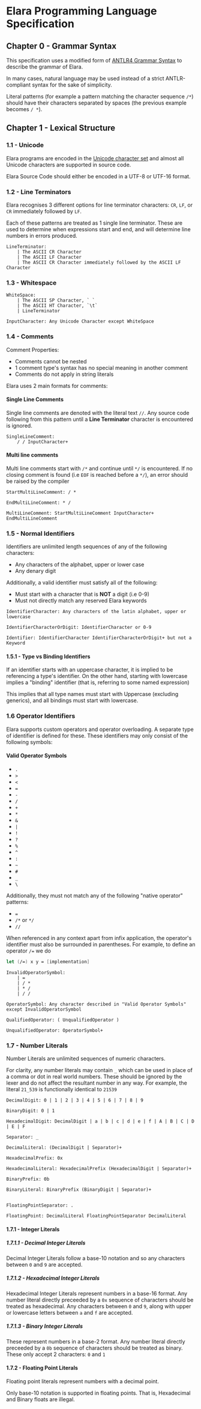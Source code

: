 # Elara Programming Language Specification

## Chapter 0 - Grammar Syntax

This specification uses a modified form of [ANTLR4 Grammar Syntax](https://github.com/antlr/antlr4/blob/master/doc/index.md) to describe the grammar of Elara.

In many cases, natural language may be used instead of a strict ANTLR-compliant syntax for the sake of simplicity.

Literal patterns (for example a pattern matching the character sequence `/*`) should have their characters separated by spaces (the previous example becomes `/ *`).

## Chapter 1 - Lexical Structure

### 1.1 - Unicode

Elara programs are encoded in the [Unicode character set](https://unicode.org) and almost all Unicode characters are supported in source code.

Elara Source Code should either be encoded in a UTF-8 or UTF-16 format.

### 1.2 - Line Terminators

Elara recognises 3 different options for line terminator characters: `CR`, `LF`, or `CR` immediately followed by `LF`.

Each of these patterns are treated as 1 single line terminator.
These are used to determine when expressions start and end, and will determine line numbers in errors produced.

```antlr4
LineTerminator:
    | The ASCII CR Character
    | The ASCII LF Character
    | The ASCII CR Character immediately followed by the ASCII LF Character
```


### 1.3 - Whitespace

```antlr
WhiteSpace:
    | The ASCII SP Character, ` `
    | The ASCII HT Character, `\t`
    | LineTerminator

InputCharacter: Any Unicode Character except WhiteSpace
```

### 1.4 - Comments

Comment Properties:

- Comments cannot be nested
- 1 comment type's syntax has no special meaning in another comment
- Comments do not apply in string literals

Elara uses 2 main formats for comments:

#### Single Line Comments

Single line comments are denoted with the literal text `//`. Any source code following from this pattern until a **Line Terminator** character is encountered is ignored.

```antlr
SingleLineComment:
    / / InputCharacter+ 
```


#### Multi line comments

Multi line comments start with `/*` and continue until `*/` is encountered. 
If no closing comment is found (i.e `EOF` is reached before a `*/`), an error should be raised by the compiler

```antlr
StartMultiLineComment: / *

EndMultiLineComment: * /

MultiLineComment: StartMultiLineComment InputCharacter+ EndMultiLineComment
```

### 1.5 - Normal Identifiers

Identifiers are unlimited length sequences of any of the following characters:

- Any characters of the alphabet, upper or lower case
- Any denary digit

Additionally, a valid identifier must satisfy all of the following:

- Must start with a character that is **NOT** a digit (i.e 0-9)
- Must not directly match any reserved Elara keywords

```antlr
IdentifierCharacter: Any characters of the latin alphabet, upper or lowercase 

IdentifierCharacterOrDigit: IdentifierCharacter or 0-9

Identifier: IdentifierCharacter IdentifierCharacterOrDigit+ but not a Keyword
```

#### 1.5.1 - Type vs Binding Identifiers

If an identifier starts with an uppercase character, it is implied to be referencing a type's identifier.
On the other hand, starting with lowercase implies a "binding" identifier (that is, referring to some named expression)

This implies that all type names must start with Uppercase (excluding generics), and all bindings must start with lowercase.

### 1.6 Operator Identifiers

Elara supports custom operators and operator overloading. A separate type of identifier is defined for these.
These identifiers may only consist of the following symbols:

#### Valid Operator Symbols
- `.`
- `>`
- `<`
- `=`
- `-`
- `/`
- `+`
- `*`
- `&`
- `|`
- `!`
- `?`
- `%`
- `^`
- `:`
- `~`
- `#`
- `_`
- `\`

Additionally, they must not match any of the following "native operator" patterns:

- `=`
- `/*` or `*/`
- `//`

When referenced in any context apart from infix application, the operator's identifier must also be surrounded in parentheses. For example, to define an operator `/=` we do 
```fs
let (/=) x y = [implementation]
```

```antlr
InvalidOperatorSymbol: 
    | =
    | / *
    | * /
    | / /

OperatorSymbol: Any character described in "Valid Operator Symbols" except InvalidOperatorSymbol

QualifiedOperator: ( UnqualifiedOperator )

UnqualifiedOperator: OperatorSymbol+
```

### 1.7 - Number Literals
Number Literals are unlimited sequences of numeric characters. 

For clarity, any number literals may contain `_` which can be used in place of a comma or dot in real world numbers. These should be ignored by the lexer and do not affect the resultant number in any way. For example, the literal `21_539` is functionally identical to `21539`

```antlr
DecimalDigit: 0 | 1 | 2 | 3 | 4 | 5 | 6 | 7 | 8 | 9

BinaryDigit: 0 | 1

HexadecimalDigit: DecimalDigit | a | b | c | d | e | f | A | B | C | D | E | F

Separator: _

DecimalLiteral: (DecimalDigit | Separator)+

HexadecimalPrefix: 0x

HexadecimalLiteral: HexadecimalPrefix (HexadecimalDigit | Separator)+

BinaryPrefix: 0b

BinaryLiteral: BinaryPrefix (BinaryDigit | Separator)+


FloatingPointSeparator: .

FloatingPoint: DecimalLiteral FloatingPointSeparator DecimalLiteral
```

#### 1.7.1 - Integer Literals

##### 1.7.1.1 - Decimal Integer Literals
Decimal Integer Literals follow a base-10 notation and so any characters between `0` and `9` are accepted.

##### 1.7.1.2 - Hexadecimal Integer Literals
Hexadecimal Integer Literals represent numbers in a base-16 format. Any number literal directly preceeded by a `0x` sequence of characters should be treated as hexadecimal. Any characters between `0` and `9`, along with upper or lowercase letters between `a` and `f` are accepted.

##### 1.7.1.3 - Binary Integer Literals
These represent numbers in a base-2 format. Any number literal directly preceeded by a `0b` sequence of characters should be treated as binary. These only accept 2 characters: `0` and `1`

#### 1.7.2 - Floating Point Literals

Floating point literals represent numbers with a decimal point.

Only base-10 notation is supported in floating points. That is, Hexadecimal and Binary floats are illegal.
